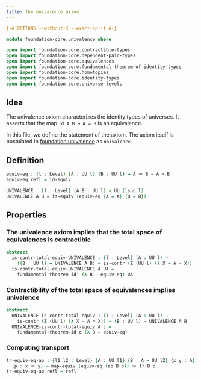 ```yaml
---
title: The univalence axiom
---
```


```agda
{-# OPTIONS --without-K --exact-split #-}

module foundation-core.univalence where

open import foundation-core.contractible-types
open import foundation-core.dependent-pair-types
open import foundation-core.equivalences
open import foundation-core.fundamental-theorem-of-identity-types
open import foundation-core.homotopies
open import foundation-core.identity-types
open import foundation-core.universe-levels
```

## Idea

The univalence axiom characterizes the identity types of universes. It asserts that the map `Id A B → A ≃ B` is an equivalence.

In this file, we define the statement of the axiom. The axiom itself is postulated in [foundation.univalence](foundation.univalence.html) as `univalence`.

## Definition

```agda
equiv-eq : {l : Level} {A : UU l} {B : UU l} → A ＝ B → A ≃ B
equiv-eq refl = id-equiv

UNIVALENCE : {l : Level} (A B : UU l) → UU (lsuc l)
UNIVALENCE A B = is-equiv (equiv-eq {A = A} {B = B})
```

## Properties

### The univalence axiom implies that the total space of equivalences is contractible

```agda
abstract
  is-contr-total-equiv-UNIVALENCE : {l : Level} (A : UU l) →
    ((B : UU l) → UNIVALENCE A B) → is-contr (Σ (UU l) (λ X → A ≃ X))
  is-contr-total-equiv-UNIVALENCE A UA =
    fundamental-theorem-id' (λ B → equiv-eq) UA
```

### Contractibility of the total space of equivalences implies univalence

```agda
abstract
  UNIVALENCE-is-contr-total-equiv : {l : Level} (A : UU l) →
    is-contr (Σ (UU l) (λ X → A ≃ X)) → (B : UU l) → UNIVALENCE A B
  UNIVALENCE-is-contr-total-equiv A c =
    fundamental-theorem-id c (λ B → equiv-eq)
```

### Computing transport

```agda
tr-equiv-eq-ap : {l1 l2 : Level} {A : UU l1} {B : A → UU l2} {x y : A}
  (p : x ＝ y) → map-equiv (equiv-eq (ap B p)) ＝ tr B p
tr-equiv-eq-ap refl = refl
```
